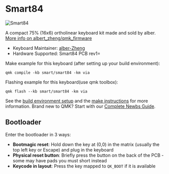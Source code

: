 # Smart84

![Smart84](https://imgur.com/dtG6IXe)

A compact 75% (16x6) ortholinear keyboard kit made and sold by alber. [More info on albert_zheng/qmk_firmware](https://github.com/alber-Zheng/qmk_firmware)

* Keyboard Maintainer: [alber-Zheng](https://github.com/alber-Zheng/qmk_firmware)
* Hardware Supported: Smart84 PCB rev1=

Make example for this keyboard (after setting up your build environment):

    qmk compile -kb smart/smart84 -km via

Flashing example for this keyboard(use qmk toolbox):

    qmk flash --kb smart/smart84 -km via

See the [build environment setup](https://docs.qmk.fm/#/getting_started_build_tools) and the [make instructions](https://docs.qmk.fm/#/getting_started_make_guide) for more information. Brand new to QMK? Start with our [Complete Newbs Guide](https://docs.qmk.fm/#/newbs).

## Bootloader

Enter the bootloader in 3 ways:

* **Bootmagic reset**: Hold down the key at (0,0) in the matrix (usually the top left key or Escape) and plug in the keyboard
* **Physical reset button**: Briefly press the button on the back of the PCB - some may have pads you must short instead
* **Keycode in layout**: Press the key mapped to `QK_BOOT` if it is available

